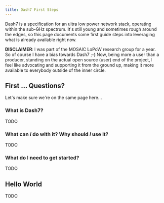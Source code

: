 ```yaml
---
title: Dash7 First Steps
---
```


Dash7 is a specification for an ultra low power network stack, operating within
the sub-GHz spectrum. It's still young and sometimes rough around the edges, so
this page documents some first guide steps into leveraging what is already
available right now.

**DISCLAIMER**: I was part of the MOSAIC LoPoW research group for a year. So of
course I have a bias towards Dash7 ;-) Now, being more a user than a producer,
standing on the actual open source (user) end of the project, I feel like
advocating and supporting it from the ground up, making it more available to
everybody outside of the inner circle.

## First ... Questions?

Let's make sure we're on the same page here...

### What is Dash7?

TODO

### What can _I_ do with it? Why should _I_ use it?

TODO

### What do I need to get started?

TODO

## Hello World

TODO

